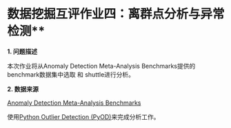 # 数据挖掘互评作业四：离群点分析与异常检测**

**1. 问题描述**

本次作业将从Anomaly Detection Meta-Analysis Benchmarks提供的benchmark数据集中选取 和 shuttle进行分析。

**2. 数据来源**

[Anomaly Detection Meta-Analysis Benchmarks](https://ir.library.oregonstate.edu/concern/datasets/47429f155?locale=en)

使用[Python Outlier Detection (PyOD)](https://github.com/yzhao062/pyod)来完成分析工作。
